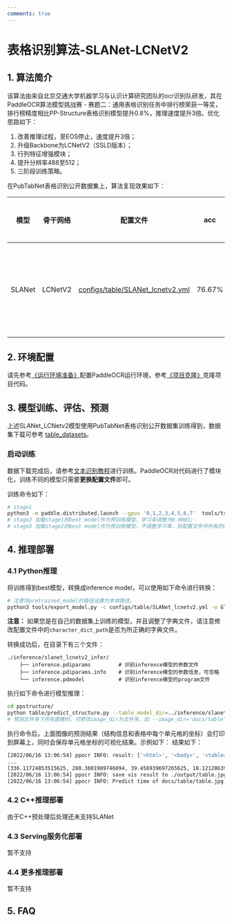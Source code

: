 ```yaml
---
comments: true
---
```


# 表格识别算法-SLANet-LCNetV2

## 1. 算法简介

该算法由来自北京交通大学机器学习与认识计算研究团队的ocr识别队研发，其在PaddleOCR算法模型挑战赛 - 赛题二：通用表格识别任务中排行榜荣获一等奖，排行榜精度相比PP-Structure表格识别模型提升0.8%，推理速度提升3倍。优化思路如下：

1. 改善推理过程，至EOS停止，速度提升3倍；
2. 升级Backbone为LCNetV2（SSLD版本）；
3. 行列特征增强模块；
4. 提升分辨率488至512；
5. 三阶段训练策略。

在PubTabNet表格识别公开数据集上，算法复现效果如下：

|模型|骨干网络|配置文件|acc|下载链接|
| --- | --- | --- | --- | --- |
|SLANet|LCNetV2|[configs/table/SLANet_lcnetv2.yml](https://github.com/PaddlePaddle/PaddleOCR/tree/main/configs/table/SLANet_lcnetv2.yml)|76.67%| [训练模型](https://paddleocr.bj.bcebos.com/openatom/ch_ppstructure_openatom_SLANetv2_train.tar) /[推理模型](https://paddleocr.bj.bcebos.com/openatom/ch_ppstructure_openatom_SLANetv2_infer.tar) |

## 2. 环境配置

请先参考[《运行环境准备》](../../ppocr/environment.md)配置PaddleOCR运行环境，参考[《项目克隆》](../../ppocr/blog/clone.md)克隆项目代码。

## 3. 模型训练、评估、预测

上述SLANet_LCNetv2模型使用PubTabNet表格识别公开数据集训练得到，数据集下载可参考 [table_datasets](../../datasets/table_datasets.md)。

### 启动训练

数据下载完成后，请参考[文本识别教程](../../ppocr/model_train/recognition.md)进行训练。PaddleOCR对代码进行了模块化，训练不同的模型只需要**更换配置文件**即可。

训练命令如下：

```bash linenums="1"
# stage1
python3 -m paddle.distributed.launch --gpus '0,1,2,3,4,5,6,7'  tools/train.py -c configs/table/SLANet_lcnetv2.yml
# stage2 加载stage1的best model作为预训练模型，学习率调整为0.0001;
# stage3 加载stage2的best model作为预训练模型，不调整学习率，将配置文件中所有的488修改为512.
```

## 4. 推理部署

### 4.1 Python推理

将训练得到best模型，转换成inference model，可以使用如下命令进行转换：

```bash linenums="1"
# 注意将pretrained_model的路径设置为本地路径。
python3 tools/export_model.py -c configs/table/SLANet_lcnetv2.yml -o Global.pretrained_model=path/best_accuracy Global.save_inference_dir=./inference/slanet_lcnetv2_infer
```

**注意：** 如果您是在自己的数据集上训练的模型，并且调整了字典文件，请注意修改配置文件中的`character_dict_path`是否为所正确的字典文件。

转换成功后，在目录下有三个文件：

```text linenums="1"
./inference/slanet_lcnetv2_infer/
    ├── inference.pdiparams         # 识别inference模型的参数文件
    ├── inference.pdiparams.info    # 识别inference模型的参数信息，可忽略
    └── inference.pdmodel           # 识别inference模型的program文件
```

执行如下命令进行模型推理：

```bash linenums="1"
cd ppstructure/
python table/predict_structure.py --table_model_dir=../inference/slanet_lcnetv2_infer/ --table_char_dict_path=../ppocr/utils/dict/table_structure_dict.txt --image_dir=docs/table/table.jpg --output=../output/table_slanet_lcnetv2 --use_gpu=False --benchmark=True --enable_mkldnn=True --table_max_len=512
# 预测文件夹下所有图像时，可修改image_dir为文件夹，如 --image_dir='docs/table'。
```

执行命令后，上面图像的预测结果（结构信息和表格中每个单元格的坐标）会打印到屏幕上，同时会保存单元格坐标的可视化结果。示例如下：
结果如下：

```bash linenums="1"
[2022/06/16 13:06:54] ppocr INFO: result: ['<html>', '<body>', '<table>', '<thead>', '<tr>', '<td></td>', '<td></td>', '<td></td>', '<td></td>', '<td></td>', '</tr>', '</thead>', '<tbody>', '<tr>', '<td></td>', '<td></td>', '<td></td>', '<td></td>', '<td></td>', '</tr>', '<tr>', '<td></td>', '<td></td>', '<td></td>', '<td></td>', '<td></td>', '</tr>', '<tr>', '<td></td>', '<td></td>', '<td></td>', '<td></td>', '<td></td>', '</tr>', '<tr>', '<td></td>', '<td></td>', '<td></td>', '<td></td>', '<td></td>', '</tr>', '<tr>', '<td></td>', '<td></td>', '<td></td>', '<td></td>', '<td></td>', '</tr>', '<tr>', '<td></td>', '<td></td>', '<td></td>', '<td></td>', '<td></td>', '</tr>', '<tr>', '<td></td>', '<td></td>', '<td></td>', '<td></td>', '<td></td>', '</tr>', '<tr>', '<td></td>', '<td></td>', '<td></td>', '<td></td>', '<td></td>', '</tr>', '<tr>', '<td></td>', '<td></td>', '<td></td>', '<td></td>', '<td></td>', '</tr>', '<tr>', '<td></td>', '<td></td>', '<td></td>', '<td></td>', '<td></td>', '</tr>', '<tr>', '<td></td>', '<td></td>', '<td></td>', '<td></td>', '<td></td>', '</tr>', '<tr>', '<td></td>', '<td></td>', '<td></td>', '<td></td>', '<td></td>', '</tr>', '<tr>', '<td></td>', '<td></td>', '<td></td>', '<td></td>', '<td></td>', '</tr>', '<tr>', '<td></td>', '<td></td>', '<td></td>', '<td></td>', '<td></td>', '</tr>', '<tr>', '<td></td>', '<td></td>', '<td></td>', '<td></td>', '<td></td>', '</tr>', '</tbody>', '</table>', '</body>', '</html>'], [[72.17591094970703, 10.759100914001465, 60.29658508300781, 16.6805362701416], [161.85562133789062, 10.884308815002441, 14.9495210647583, 16.727018356323242], [277.79876708984375, 29.54340362548828, 31.490320205688477, 18.143272399902344],
...
[336.11724853515625, 280.3601989746094, 39.456939697265625, 18.121286392211914]]
[2022/06/16 13:06:54] ppocr INFO: save vis result to ./output/table.jpg
[2022/06/16 13:06:54] ppocr INFO: Predict time of docs/table/table.jpg: 17.36806297302246
```

### 4.2 C++推理部署

由于C++预处理后处理还未支持SLANet

### 4.3 Serving服务化部署

暂不支持

### 4.4 更多推理部署

暂不支持

## 5. FAQ
